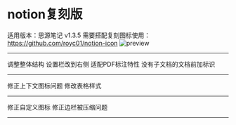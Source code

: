 # notion复刻版
适用版本：思源笔记 v1.3.5
需要搭配复刻图标使用：https://github.com/royc01/notion-icon
![preview](https://raw.githubusercontent.com/royc01/notion-theme/main/preview.png)
*********
调整整体结构
设置栏改到右侧
适配PDF标注特性
没有子文档的文档前加标识
*********
修正上下文图标问题
修改表格样式
*********
修正自定义图标
修正边栏被压缩问题
*********
